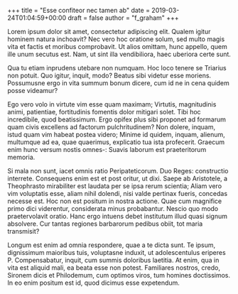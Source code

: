 +++
title = "Esse confiteor nec tamen ab"
date = 2019-03-24T01:04:59+00:00
draft = false
author = "f_graham"
+++

Lorem ipsum dolor sit amet, consectetur adipiscing elit. Qualem igitur hominem
natura inchoavit? Nec vero hoc oratione solum, sed multo magis vita et factis
et moribus comprobavit. Ut alios omittam, hunc appello, quem ille unum secutus
est. Nam, ut sint illa vendibiliora, haec uberiora certe sunt.

Qua tu etiam inprudens utebare non numquam. Hoc loco tenere se Triarius non
potuit. Quo igitur, inquit, modo? Beatus sibi videtur esse moriens. Possumusne
ergo in vita summum bonum dicere, cum id ne in cena quidem posse videamur?

Ego vero volo in virtute vim esse quam maximam; Virtutis, magnitudinis animi,
patientiae, fortitudinis fomentis dolor mitigari solet. Tibi hoc incredibile,
quod beatissimum. Ergo opifex plus sibi proponet ad formarum quam civis
excellens ad factorum pulchritudinem? Non dolere, inquam, istud quam vim habeat
postea videro; Minime id quidem, inquam, alienum, multumque ad ea, quae
quaerimus, explicatio tua ista profecerit. Graecum enim hunc versum nostis
omnes-: Suavis laborum est praeteritorum memoria.

Si mala non sunt, iacet omnis ratio Peripateticorum. Duo Reges: constructio
interrete. Consequens enim est et post oritur, ut dixi. Saepe ab Aristotele, a
Theophrasto mirabiliter est laudata per se ipsa rerum scientia; Aliam vero vim
voluptatis esse, aliam nihil dolendi, nisi valde pertinax fueris, concedas
necesse est. Hoc non est positum in nostra actione. Quae cum magnifice primo
dici viderentur, considerata minus probabantur. Nescio quo modo praetervolavit
oratio. Hanc ergo intuens debet institutum illud quasi signum absolvere. Cur
tantas regiones barbarorum pedibus obiit, tot maria transmisit?

Longum est enim ad omnia respondere, quae a te dicta sunt. Te ipsum,
dignissimum maioribus tuis, voluptasne induxit, ut adolescentulus eriperes P.
Compensabatur, inquit, cum summis doloribus laetitia. At enim, qua in vita est
aliquid mali, ea beata esse non potest. Familiares nostros, credo, Sironem
dicis et Philodemum, cum optimos viros, tum homines doctissimos. In eo enim
positum est id, quod dicimus esse expetendum.
